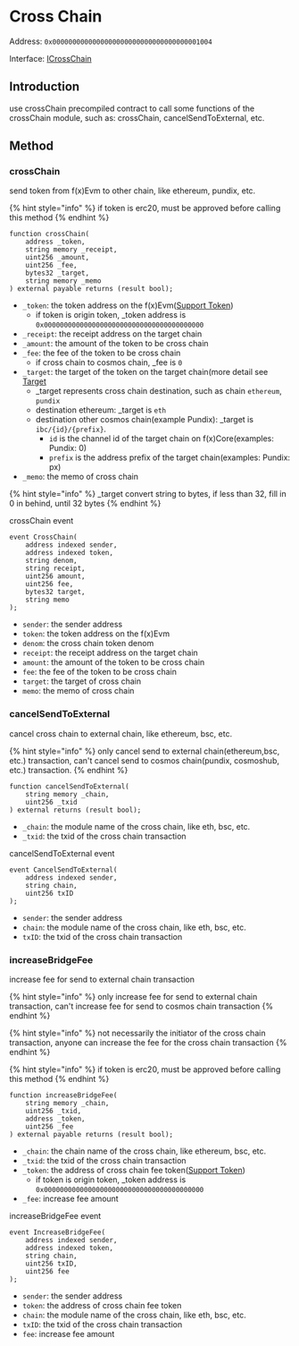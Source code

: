 # Cross Chain

Address: `0x0000000000000000000000000000000000001004`

Interface: [ICrossChain](https://github.com/FunctionX/fx-core/blob/main/solidity/contracts/crosschain/ICrossChain.sol)

## Introduction

use crossChain precompiled contract to call some functions of the crossChain module, such as: crossChain,
cancelSendToExternal, etc.

## Method

### crossChain

send token from f(x)Evm to other chain, like ethereum, pundix, etc.

{% hint style="info" %}
if token is erc20, must be approved before calling this method
{% endhint %}

```solidity
function crossChain(
    address _token,
    string memory _receipt,
    uint256 _amount,
    uint256 _fee,
    bytes32 _target,
    string memory _memo
) external payable returns (result bool);
```

* `_token`: the token address on the f(x)Evm([Support Token](../cross-chain/fx-evm.md))
    * if token is origin token, _token address is `0x0000000000000000000000000000000000000000`
* `_receipt`: the receipt address on the target chain
* `_amount`: the amount of the token to be cross chain
* `_fee`: the fee of the token to be cross chain
    * if cross chain to cosmos chain, _fee is `0`
* `_target`: the target of the token on the target chain(more detail see [Target](../cross-chain/target.md)
    * _target represents cross chain destination, such as chain `ethereum`, `pundix`
    * destination ethereum: _target is `eth`
    * destination other cosmos chain(example Pundix): _target is `ibc/{id}/{prefix}`.
        * `id` is the channel id of the target chain on f(x)Core(examples: Pundix: 0)
        * `prefix` is the address prefix of the target chain(examples: Pundix: px)
* `_memo`: the memo of cross chain

{% hint style="info" %}
_target convert string to bytes, if less than 32, fill in 0 in behind, until 32 bytes
{% endhint %}


crossChain event

```solidity
event CrossChain(
    address indexed sender,
    address indexed token,
    string denom,
    string receipt,
    uint256 amount,
    uint256 fee,
    bytes32 target,
    string memo
);
```

* `sender`: the sender address
* `token`: the token address on the f(x)Evm
* `denom`: the cross chain token denom
* `receipt`: the receipt address on the target chain
* `amount`: the amount of the token to be cross chain
* `fee`: the fee of the token to be cross chain
* `target`: the target of cross chain
* `memo`: the memo of cross chain

### cancelSendToExternal

cancel cross chain to external chain, like ethereum, bsc, etc.

{% hint style="info" %}
only cancel send to external chain(ethereum,bsc, etc.) transaction, can't cancel send to cosmos chain(pundix, cosmoshub,
etc.) transaction.
{% endhint %}

```solidity
function cancelSendToExternal(
    string memory _chain,
    uint256 _txid
) external returns (result bool);
```

* `_chain`: the module name of the cross chain, like eth, bsc, etc.
* `_txid`: the txid of the cross chain transaction

cancelSendToExternal event

```solidity
event CancelSendToExternal(
    address indexed sender,
    string chain,
    uint256 txID
);
```

* `sender`: the sender address
* `chain`: the module name of the cross chain, like eth, bsc, etc.
* `txID`: the txid of the cross chain transaction

### increaseBridgeFee

increase fee for send to external chain transaction

{% hint style="info" %}
only increase fee for send to external chain transaction, can't increase fee for send to cosmos chain transaction
{% endhint %}

{% hint style="info" %}
not necessarily the initiator of the cross chain transaction, anyone can increase the fee for the cross chain
transaction
{% endhint %}

{% hint style="info" %}
if token is erc20, must be approved before calling this method
{% endhint %}

```solidity
function increaseBridgeFee(
    string memory _chain,
    uint256 _txid,
    address _token,
    uint256 _fee
) external payable returns (result bool);
```

* `_chain`: the chain name of the cross chain, like ethereum, bsc, etc.
* `_txid`: the txid of the cross chain transaction
* `_token`: the address of cross chain fee token([Support Token](../cross-chain/fx-evm.md))
    * if token is origin token, _token address is `0x0000000000000000000000000000000000000000`
* `_fee`: increase fee amount


increaseBridgeFee event

```solidity
event IncreaseBridgeFee(
    address indexed sender,
    address indexed token,
    string chain,
    uint256 txID,
    uint256 fee
);
```

* `sender`: the sender address
* `token`: the address of cross chain fee token
* `chain`: the module name of the cross chain, like eth, bsc, etc.
* `txID`: the txid of the cross chain transaction
* `fee`: increase fee amount